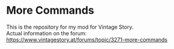 # More Commands

This is the repository for my mod for Vintage Story.<br/>
Actual information on the forum:<br/>
https://www.vintagestory.at/forums/topic/3271-more-commands
